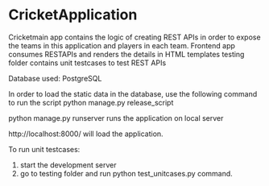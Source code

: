 # CricketApplication
Cricketmain app contains the logic of creating REST APIs in order to expose the teams in this application and players in each team.
Frontend app consumes RESTAPIs and renders the details in HTML templates
testing folder contains unit testcases to test REST APIs

Database used: PostgreSQL

In order to load the static data in the database, use the following command to run the script
python manage.py release_script

python manage.py runserver runs the application on local server

http://localhost:8000/ will load the application.

To run unit testcases:
1) start the development server
2) go to testing folder and run python test_unitcases.py command.
